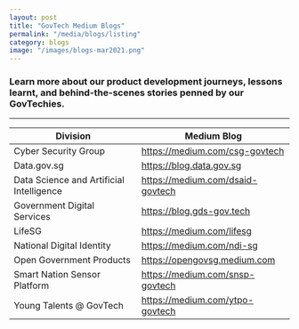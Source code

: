 ```yaml
---
layout: post
title: "GovTech Medium Blogs"
permalink: "/media/blogs/listing"
category: blogs
image: "/images/blogs-mar2021.png"
---
```


### Learn more about our product development journeys, lessons learnt, and behind-the-scenes stories penned by our GovTechies. 
---


| Division      | Medium Blog |
| ----------- | ----------- |
| Cyber Security Group   | <https://medium.com/csg-govtech>        |
| Data.gov.sg   | <https://blog.data.gov.sg>        |
| Data Science and Artificial Intelligence   | <https://medium.com/dsaid-govtech>        |
| Government Digital Services      | <https://blog.gds-gov.tech>       |
| LifeSG   | <https://medium.com/lifesg>        |
| National Digital Identity   | <https://medium.com/ndi-sg>        |
| Open Government Products   | <https://opengovsg.medium.com>        |
| Smart Nation Sensor Platform   | <https://medium.com/snsp-govtech>        |
| Young Talents @ GovTech   | <https://medium.com/ytpo-govtech>        |

